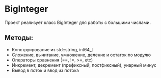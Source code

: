 # BigInteger

Проект реализует класс BigInteger для работы с большими числами.

## Методы:

* Конструирование из std::string, int64_t
* Сложение, вычитание, умножение, деление и остаток по модулю
* Операторы сравнения (==, !=, >=, etc)
* Инкремент, декремент (префиксный, постфиксный), унарный минус
* Вывод в поток и ввод из потока
